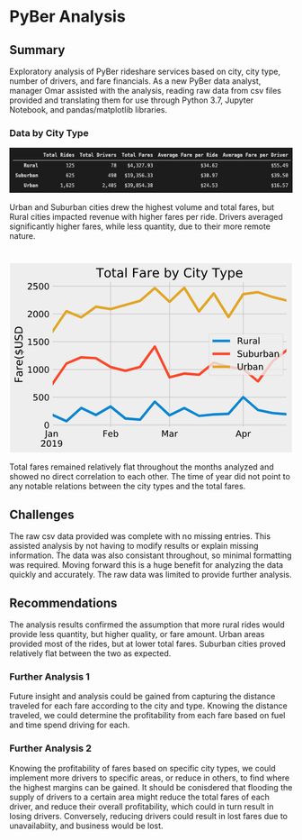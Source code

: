 # PyBer Analysis

## Summary
Exploratory analysis of PyBer rideshare services based on city, city type, number of drivers, and fare financials.  As a new PyBer data analyst, manager Omar assisted with the analysis, reading raw data from csv files provided and translating them for use through Python 3.7, Jupyter Notebook, and pandas/matplotlib libraries.
### Data by City Type
![](Analysis/ChallengeDF.png)

Urban and Suburban cities drew the highest volume and total fares, but Rural cities impacted revenue with higher fares per ride.  Drivers averaged significantly higher fares, while less quantity, due to their more remote nature.
#
![](Analysis/Challenge.png)

Total fares remained relatively flat throughout the months analyzed and showed no direct correlation to each other.  The time of year did not point to any notable relations between the city types and the total fares.

## Challenges
The raw csv data provided was complete with no missing entries.  This assisted analysis by not having to modify results or explain missing information.  The data was also consistant throughout, so minimal formatting was required.  Moving forward this is a huge benefit for analyzing the data quickly and accurately.  The raw data was limited to provide further analysis.

## Recommendations
The analysis results confirmed the assumption that more rural rides would provide less quantity, but higher quality, or fare amount.  Urban areas provided most of the rides, but at lower total fares.  Suburban cities proved relatively flat between the two as expected.
### Further Analysis 1
Future insight and analysis could be gained from capturing the distance traveled for each fare according to the city and type.  Knowing the distance traveled, we could determine the profitability from each fare based on fuel and time spend driving for each.
### Further Analysis 2
Knowing the profitability of fares based on specific city types, we could implement more drivers to specific areas, or reduce in others, to find where the highest margins can be gained.  It should be conisdered that flooding the supply of drivers to a certain area might reduce the total fares of each driver, and reduce their overall profitability, which could in turn result in losing drivers.  Conversely, reducing drivers could result in lost fares due to unavailabiity, and business would be lost.
